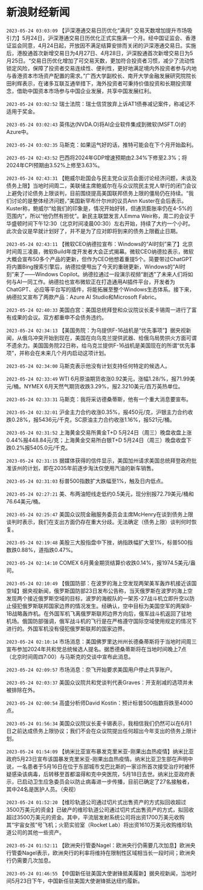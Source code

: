 # 新浪财经新闻
`2023-05-24 03:03:09` 【沪深港通交易日历优化“满月” 交易天数增加提升市场吸引力】5月24日，沪深港通交易日历优化正式实施满一个月。经中国证监会、香港证监会同意，4月24日起，开放因不满足结算安排而关闭的沪深港通交易日。实施后，港股通首次新增交易日为4月27日、4月28日，沪深股通首次新增交易日为5月25日。“交易日历优化增加了可交易天数，更加符合投资者习惯，减少了流动性锁定风险，保障了投资者交易连续性、便利性，更好地满足境内外投资者参与内地与香港资本市场资产配置的需求。”广西大学副校长、南开大学金融发展研究院院长田利辉表示，在诸多互联互通举措下，海外投资者可秉持价值投资和长期投资理念，借助中国资本市场参与中国企业发展，共享中国发展红利。

`2023-05-24 03:02:52` 瑞士法院：瑞士信贷放弃上诉AT1债券减记案件，称减记不适用于奖金。

`2023-05-24 03:02:43` 英伟达(NVDA.O)将AI企业软件集成到微软(MSFT.O)的Azure中。

`2023-05-24 03:02:35` 马斯克：如果运气好的话，推特可能会在下个月开始盈利。

`2023-05-24 02:43:52` 巴西将2024年GDP增速预期由2.34%下修至2.3%；将2024年CPI预期由3.52%上修至3.63%。

`2023-05-24 02:43:31` 【鲍威尔赴国会与民主党众议员会面讨论经济问题，未谈及债务上限】当地时间周二，美联储主席鲍威尔在与众议院民主党人举行的闭门会议上避免讨论债务上限谈判，目前围绕提高美国联邦债务上限的僵局仍在持续。“我们讨论的是整体经济问题，”美国新罕布什尔州的议员Ann Kuster在会后表示。Kuster称，鲍威尔“给我们的印象是，情况开始好转，但通货膨胀率仍在4-5%的范围内”，所以“他仍然有担忧”。新民主联盟发言人Emma Weir称，周二的会议于华盛顿时间下午12:30（北京时间凌晨00:30）左右开始，持续了大约一个小时。此次会议是早就计划好了，并不是为了应对即将到来的债务上限截止日期。

`2023-05-24 02:43:11` 【微软CEO纳德拉宣布：Windows的“AI时刻”来了】北京时间周三凌晨，微软Build年度开发者大会正式揭幕。微软CEO纳德拉表示，微软大概会宣布50多个产品的更新，但作为CEO他想着重提5个。简要带过ChatGPT将内置Bing搜索引擎后，纳德拉便甩出了今天的重磅更新，Windows的“AI时刻”来了——Windows Copilot。纳德拉通过一段演示视频“剧透”了未来人们将如何与AI一同工作。纳德拉也宣布微软正在打造通用AI插件平台，开发者为ChatGPT、必应等平台写的插件，将能拓展至整个Windows生态体系。接下来，纳德拉又宣布了两款产品：Azure AI Studio和Microsoft Fabric。

`2023-05-24 02:40:33` 美国白宫：美国总统拜登和众议院议长麦卡锡周一进行了富有成果的会议。双方都重申不会债务违约。

`2023-05-24 02:34:13` 【美国务院：为乌提供F-16战机是“优先事项”】据央视新闻，从俄乌冲突开始到现在，美国在向乌克兰提供武器、给俄乌局势拱火方面可谓不遗余力。美国国务院22日称，给乌克兰提供F-16战机是美国现在的所谓“优先事项”，并称会在未来几个月内启动这项计划。

`2023-05-24 02:34:00` 马斯克表示他没有计划支持任何特定的候选人。

`2023-05-24 02:33:49` WTI 6月原油期货收涨0.92美元，涨幅1.28/%，报71.99美元/桶。NYMEX 6月天然气期货收跌3.29%，报2.3210美元/百万英热单位。

`2023-05-24 02:33:31` 马斯克：我将采访德桑蒂斯，他有一个重大消息要宣布。

`2023-05-24 02:32:01` 沪金主力合约收涨0.35%，报450元/克，沪银主力合约收跌0.28%，报5436元/千克，SC原油主力合约收涨1.16%，报521元/桶。

`2023-05-24 02:31:52` 上海黄金交易所黄金T+D 5月24日（周三）晚盘收盘上涨0.44%报448.84元/克；上海黄金交易所白银T+D 5月24日（周三）晚盘收盘下跌0.2%报5405.0元/千克。

`2023-05-24 02:31:15` 据媒体获得的信件显示，美国加州请求美国总统拜登政府批准该州的计划，即在2035年前逐步淘汰仅使用汽油的新车销售。

`2023-05-24 02:31:03` 标普500指数扩大跌幅至1%，触及日内低点。

`2023-05-24 02:27:21` 美、布两油短线走低约0.5美元，现分别报72.79美元/桶和76.64美元/桶。

`2023-05-24 02:25:47` 美国众议院金融服务委员会主席McHenry在谈到债务上限谈判时表示，我们在支出方面仍存在重大分歧。无法确定（债务上限）谈判何时恢复。

`2023-05-24 02:19:48` 美股三大股指盘中下挫，纳指跌幅扩大至1%，标普500指数跌0.88%，道指跌0.47%。

`2023-05-24 02:14:10` COMEX 6月黄金期货结算价收跌0.14%，报1974.5美元/盎司。

`2023-05-24 02:10:49` 【俄国防部：在波罗的海上空发现两架美军轰炸机接近该国空域】据央视新闻，俄罗斯国防部23日发布公告称，当天俄罗斯在波罗的海上空发现两个接近俄罗斯空域的目标，波罗的海舰队的一架苏-27战斗机立即升空以防止侵犯俄罗斯联邦国家边界的情况发生。经确认，空中目标为美国空军的两架B-1B战略轰炸机。在外国军机飞离俄罗斯联邦边界方向后，俄军战斗机返回了驻地机场。俄国防部强调，俄军战斗机的飞行是在严格遵守国际空域使用规定的情况下进行的。外国军机没有侵犯俄罗斯联邦的国家边界。

`2023-05-24 02:10:14` 市场消息：美国佛罗里达州州长德桑蒂斯将于当地时间周三宣布参加2024年共和党总统候选人提名。据悉德桑蒂斯将在当地时间晚上7点（北京时间周四7:00）与马斯克的交谈中宣布此消息。

`2023-05-24 02:09:57` 市场消息：奈飞开始要求美国用户停止共享账户。

`2023-05-24 02:03:37` 美国众议院共和党谈判代表Graves：开支削减的选项并未被排除在外。

`2023-05-24 02:00:54` 高盛分析师David Kostin：预计标普500指数将跌至4000点。

`2023-05-24 01:56:34` 美国众议院议长麦卡锡表示，我相信我们仍然可以在6月1日之前达成债务上限协议；我们不会在众议院提出任何超出今年支出的债务上限计划。

`2023-05-24 01:54:09` 【纳米比亚宣布暴发克里米亚-刚果出血热疫情】纳米比亚政府5月23日宣布该国暴发克里米亚-刚果出血热疫情。纳米比亚卫生部在声明中说，一名患者于5月16日在位于东部城市戈巴比斯的一家诊所首次接受治疗时被怀疑感染该病毒，后转移至首都温得和克中央医院，5月18日去世。纳米比亚政府表示，已启动卫生应急委员会以防止病毒进一步传播，目前已确定了27名接触者，其中24名是医护人员。（央视）

`2023-05-24 01:52:20` 【维珍轨道公司通过切片式出售资产的方式拟回收超过3500万美元的资金】已破产的维珍轨道公司通过切片式出售资产的方式，拟回收超过3500万美元的资金。其中，平流层发射系统公司将出资1700万美元收购其“宇宙女孩”号飞机；火箭实验室（Rocket Lab）将出资1610万美元收购维珍轨道公司的其他一些资产。

`2023-05-24 01:52:11` 【欧洲央行管委Nagel：欧洲央行仍需要几次加息】欧洲央行管委Nagel表示，欧洲央行的利率将维持在限制性区域相当长一段时间；欧洲央行仍需要几次加息。

`2023-05-24 01:46:55` 【中国新任驻美国大使谢锋抵美履新】据央视新闻，当地时间5月23日下午，中国新任驻美国大使谢锋抵达纽约履新。

